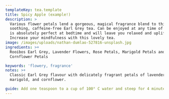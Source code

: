 ```yaml
---
templateKey: tea.template
title: Spicy Apple (example!)
description: >
  Various flower petals lend a gorgeous, magical fragrance blend to this
  soothing, caffeine-free Earl Grey tea. Can be enjoyed at any time of day but
  is absolutely perfect at bedtime and will leave you relaxed and uplifted.
  Increase your mindfulness with this lovely tea.
image: /images/uploads/nathan-dumlao-527816-unsplash.jpg
ingredients: >+
  Rooibos Earl Grey, Lavender Flowers, Rose Petals, Marigold Petals and
  Cornflower Petals

keywords: 'flowery, fragrance'
notes: >+
  Classic Earl Grey flavour with delicately fragrant petals of lavender, rose,
  marigold, and cornflower.

guide: Add one teaspoon to a cup of 100° C water and steep for 4 minutes.
---
```


